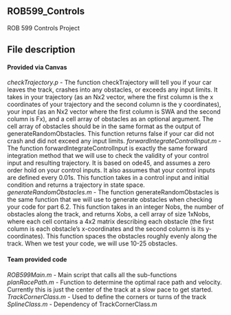 ## ROB599_Controls
ROB 599 Controls Project

## File description
#### Provided via Canvas
*checkTrajectory.p* - The function checkTrajectory will tell you if your car leaves the track, crashes into any obstacles, or exceeds any input limits. It takes in your trajectory (as an Nx2 vector, where the first column is the x coordinates of your trajectory and the second column is the y coordinates), your input (as an Nx2 vector where the first column is SWA and the second column is Fx), and a cell array of obstacles as an optional argument. The cell array of obstacles should be in the same format as the output of generateRandomObstacles. This function returns false if your car did not crash and did not exceed any input limits.
*forwardIntegrateControlInput.m* - The function forwardIntegrateControlInput is exactly the same forward integration method that we will use to check the validity of your control input and resulting trajectory. It is based on ode45, and assumes a zero order hold on your control inputs. It also assumes that your control inputs are defined every 0.01s. This function takes in a control input and initial condition and returns a trajectory in state space.
*generateRandomObstacles.m* - The function generateRandomObstacles is the same function that we will use to generate obstacles when checking your code for part 6.2. This function takes in an integer Nobs, the number of obstacles along the track, and returns Xobs, a cell array of size 1xNobs, where each cell contains a 4x2 matrix describing each obstacle (the first column is each obstacle’s x-coordinates and the second column is its y-coordinates). This function spaces the obstacles roughly evenly along the track. When we test your code, we will use 10-25 obstacles.

#### Team provided code
*ROB599Main.m* - Main script that calls all the sub-functions
*planRacePath.m* - Function to determine the optimal race path and velocity. Currently this is just the center of the track at a slow pace to get started.
*TrackCornerClass.m* - Used to define the corners or turns of the track
*SplineClass.m* - Dependency of TrackCornerClass.m

